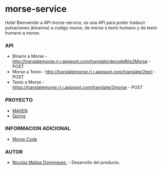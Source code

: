 # morse-service
Hola! 
Bienvenido a API morse-service, es una API para poder traducir pulsaciones (binarios) a codigo morse, de morse a texto humano y de texto humano a morse.

### API
  * Binario a Morse - http://translatemorse.rj.r.appspot.com/translate/decodeBits2Morse - POST
  * Morse a Texto - http://translatemorse.rj.r.appspot.com/translate/2text - POST
  * Texto a Morse - https://translatemorse.rj.r.appspot.com/translate/2morse - POST

### PROYECTO
  * [MAVEN](https://maven.apache.org/)
  * [Spring](https://spring.io/)
  
### INFORMACION ADICIONAL
  * [Morse Code](https://en.wikipedia.org/wiki/Morse_code)

### AUTOR
  * [Nicolas Matias Dominguez.](https://www.linkedin.com/in/nicolas-dominguez-a09758bb/) - Desarrollo del producto.
